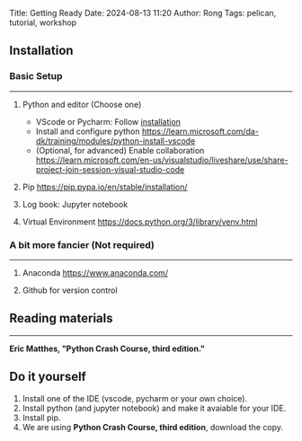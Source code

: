 Title: Getting Ready
Date: 2024-08-13 11:20
Author: Rong
Tags: pelican, tutorial, workshop
## Installation


### Basic Setup
----------------
1. Python and editor (Choose one)
    + VScode or Pycharm: Follow  <a href="https://code.visualstudio.com/docs/setup/windows">installation</a>
    + Install and configure python <https://learn.microsoft.com/da-dk/training/modules/python-install-vscode>
    + (Optional, for advanced) Enable collaboration <https://learn.microsoft.com/en-us/visualstudio/liveshare/use/share-project-join-session-visual-studio-code>

2. Pip <https://pip.pypa.io/en/stable/installation/>

3. Log book: Jupyter notebook 

3. Virtual Environment <https://docs.python.org/3/library/venv.html>



### A bit more fancier (Not required)
-------------------------------------
1. Anaconda <https://www.anaconda.com/>

2. Github for version control

## Reading materials
---------------------
**Eric Matthes, "Python Crash Course, third edition."**

## Do it yourself
1. Install one of the IDE (vscode, pycharm or your own choice).
2. Install python (and jupyter notebook) and make it avaiable for your IDE.
3. Install pip. 
4. We are using **Python Crash Course, third edition**, download the copy.
